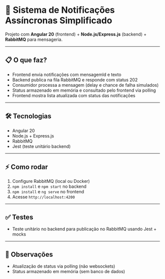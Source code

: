 # 🚀 Sistema de Notificações Assíncronas Simplificado

Projeto com **Angular 20** (frontend) + **Node.js/Express.js** (backend) + **RabbitMQ** para mensageria.  

---

## 📋 O que faz?

- Frontend envia notificações com mensagemId e texto  
- Backend publica na fila RabbitMQ e responde com status 202  
- Consumidor processa a mensagem (delay e chance de falha simulados)  
- Status armazenado em memória e consultado pelo frontend via polling  
- Frontend mostra lista atualizada com status das notificações  

---

## 🛠 Tecnologias

- Angular 20  
- Node.js + Express.js  
- RabbitMQ  
- Jest (teste unitário backend)  

---

## ⚡ Como rodar

1. Configure RabbitMQ (local ou Docker)
2. `npm install` e `npm start` no backend  
3. `npm install` e `ng serve` no frontend  
4. Acesse `http://localhost:4200`  

---

## ✅ Testes

- Teste unitário no backend para publicação no RabbitMQ usando Jest + mocks  

---

## 🚨 Observações

- Atualização de status via polling (não websockets)  
- Status armazenado em memória (sem banco de dados)  
